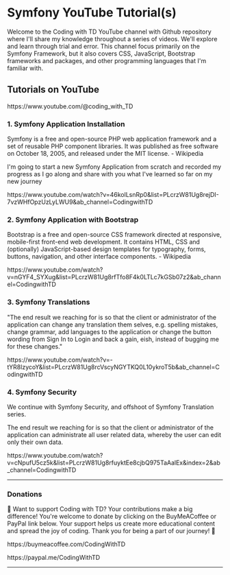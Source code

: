 <h1>Symfony YouTube Tutorial(s)</h1>
<p>Welcome to the Coding with TD YouTube channel with Github repository where I'll share my knowledge throughout a series of videos. We'll explore and learn through trial and error.  This channel focus primarily on the Symfony Framework, but it also covers CSS, JavaScript, Bootstrap frameworks and packages, and other programming languages that I'm familiar with.</p>
<h2>Tutorials on YouTube</h2>
<p>https://www.youtube.com/@coding_with_TD</p>
<h3>1. Symfony Application Installation</h3>
<p>Symfony is a free and open-source PHP web application framework and a set of reusable PHP component libraries. It was published as free software on October 18, 2005, and released under the MIT license. - Wikipedia</p>
<p>I'm going to start a new Symfony Application from scratch and recorded my progress as I go along and share with you what I've learned so far on my new journey</p>
<p>https://www.youtube.com/watch?v=46kolLsnRp0&list=PLcrzW81Ug8rejDI-7vzWHfOpzUzLyLWU9&ab_channel=CodingwithTD</p>
<h3>2. Symfony Application with Bootstrap</h3>
<p>Bootstrap is a free and open-source CSS framework directed at responsive, mobile-first front-end web development. It contains HTML, CSS and (optionally) JavaScript-based design templates for typography, forms, buttons, navigation, and other interface components. - Wikipedia</p>
<p>https://www.youtube.com/watch?v=nGYF4_SYXug&list=PLcrzW81Ug8rfTfo8F4k0LTLc7kGSb07z2&ab_channel=CodingwithTD</p>
<h3>3. Symfony Translations</h3>
<p>"The end result we reaching for is so that the client or administrator of the application can change any translation them selves, e.g. spelling mistakes, change grammar, add languages to the application or change the button wording from Sign In to Login and back a gain, eish, instead of bugging me for these changes."</p>
<p>https://www.youtube.com/watch?v=-tYR8lzycoY&list=PLcrzW81Ug8rcVscyNGYTKQ0L10ykroT5b&ab_channel=CodingwithTD</p>
<h3>4. Symfony Security</h3>
<p>We continue with Symfony Security, and offshoot of Symfony Translation series.</p>
<p>The end result we reaching for is so that the client or administrator of the application can administrate all user related data, whereby the user can edit only their own data.</P>
<p>https://www.youtube.com/watch?v=cNpufU5cz5k&list=PLcrzW81Ug8rfuyktEe8cjbQ975TaAalEx&index=2&ab_channel=CodingwithTD</p>
<hr />
<h3>Donations</h3>
<p>🙏 Want to support Coding with TD? Your contributions make a big difference! You're welcome 
to donate by clicking on the BuyMeACoffee or PayPal link below. Your support helps us 
create more educational content and spread the joy of coding. Thank you for being a part of our
journey! 🚀</p>

<p>https://buymeacoffee.com/CodingWithTD</p>

<p>https://paypal.me/CodingWithTD</p>
<hr />
